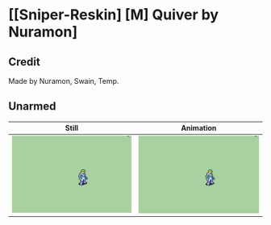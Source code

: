 # [\[Sniper-Reskin\] \[M\] Quiver by Nuramon]

## Credit

Made by Nuramon, Swain, Temp.
	
## Unarmed

| Still | Animation |
| :---: | :-------: |
| ![Unarmed still](./Unarmed_000.png) | ![Unarmed animation](./Unarmed.gif) |

